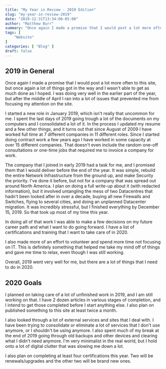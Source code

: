 ```yaml
---
title: "My Year in Review - 2019 Edition"
slug: "my-year-in-review-2019"
date: "2019-12-31T13:34:00-05:00"
author: "Matthew Burr"
summary: "Once again I made a promise that I would post a lot more often to this site, but once again a lot of things got in the way and I wasn't able to get as much done as I hoped. I was doing very well in the earlier part of the year, but after the middle of April I ran into a lot of issues that prevented me from focusing my attention on the site."
tags: [
    "Website"
]
categories: [ "Blog" ]
draft: false
---
```


## 2019 in General ##

Once again I made a promise that I would post a lot more often to this site, but once again a lot of things got in the way and I wasn't able to get as much done as I hoped. I was doing very well in the earlier part of the year, but after the middle of April I ran into a lot of issues that prevented me from focusing my attention on the site.

I started a new role in January 2019, which isn't really that uncommon for me. I spent the last days of 2019 going trough a lot of the documents on my computers and I consolidated a lot of it. In the process I updated my resume and a few other things, and it turns out that since August of 2009 I have worked full time at 7 different companies in 11 different roles. Since I started doing contract work a few years ago I have worked in some capacity at over 15 different companies. That doesn't even include the random one-off consultations or one-time jobs that required me to invoice a company for work.

The company that I joined in early 2019 had a task for me, and I promised them that I would deliver before the end of the year. It was simple, rebuild the entire Network Infrastructure from the ground up, and make Security the priority. I've done it before, but not for a company that was spread out around North America. I plan on doing a full write-up about it (with redacted information), but it involved untangling the mess of two Datacentres that hadn't been looked after in over a decade, buying all new Firewalls and Switches, flying to several cities, and doing an unplanned Datacenter migration. It was incredibly stressful, but I finished everything by December 15, 2019. So that took up most of my time this year.

In doing all of that work I was able to make a few decisions on my future career path and what I want to do going forward. I have a list of certifications and training that I want to take care of in 2020.

I also made more of an effort to volunteer and spend more time not focusing on IT. This is definitely something that helped me take my mind off of things and gave me time to relax, even though I was still working.

Overall, 2019 went very well for me, but there are a lot of things that I need to do in 2020.

## 2020 Goals ##

I planned on taking care of a lot of unfinished work in 2019, and I am still working on that. I have 2 dozen articles in various stages of completion, and I intend to get those completed before I start anything else. I also plan on published something to this site at least twice a month.

I also looked through a lot of external services and sites that I deal with. I have been trying to consolidate or eliminate a lot of services that I don't use anymore, or I shouldn't be using anymore. I also spent much of my break at the end of 2019 going through old backups and other devices and clearing what I didn't need anymore. I'm very minimalist in the real world, but I hold onto a lot of digital clutter that was slowing me down a lot.

I also plan on completing at least four certifications this year. Two will be renewals/upgrades and the other two will be brand new ones.

